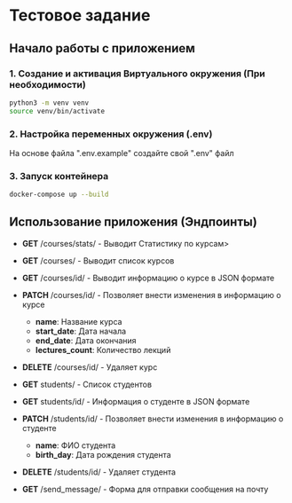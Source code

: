 # Тестовое задание

## Начало работы с приложением

### 1. Создание и активация Виртуального окружения (При необходимости)

```bash
python3 -m venv venv
source venv/bin/activate
```

### 2. Настройка переменных окружения (.env)

На основе файла ".env.example" создайте свой ".env" файл

### 3. Запуск контейнера

```bash
docker-compose up --build
```

## Использование приложения (Эндпоинты)

- **GET** /courses/stats/ - Выводит Статистику по курсам>

- **GET** /courses/ - Выводит список курсов


- **GET** /courses/id/ - Выводит информацию о курсе в JSON формате

- **PATCH** /courses/id/ - Позволяет внести изменения в информацию о курсе
    - **name**: Название курса
    - **start_date**: Дата начала
    - **end_date**: Дата окончания
    - **lectures_count**: Количество лекций

- **DELETE** /courses/id/ - Удаляет курс


- **GET** students/ - Список студентов
- **GET** students/id/ - Информация о студенте в JSON формате
- **PATCH** /students/id/ - Позволяет внести изменения в информацию о студенте
    - **name**: ФИО студента
    - **birth_day**: Дата рождения студента

- **DELETE** /students/id/ - Удаляет студента


- **GET** /send_message/ - Форма для отправки сообщения на почту
